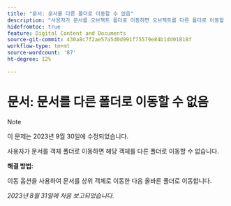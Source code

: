 ```yaml
---
title: "문서: 문서를 다른 폴더로 이동할 수 없음"
description: "사용자가 문서를 오브젝트 폴더로 이동하면 오브젝트를 다른 폴더로 이동할 수 없습니다."
hidefromtoc: true
feature: Digital Content and Documents
source-git-commit: 430a8c7f2ae57a5d0d991f75579e84b1dd01818f
workflow-type: tm+mt
source-wordcount: '87'
ht-degree: 12%

---
```



# 문서: 문서를 다른 폴더로 이동할 수 없음

>[!NOTE]
>
>이 문제는 2023년 9월 30일에 수정되었습니다.

사용자가 문서를 객체 폴더로 이동하면 해당 객체를 다른 폴더로 이동할 수 없습니다.

**해결 방법:**

이동 옵션을 사용하여 문서를 상위 객체로 이동한 다음 올바른 폴더로 이동합니다.

_2023년 8월 31일에 처음 보고되었습니다._

